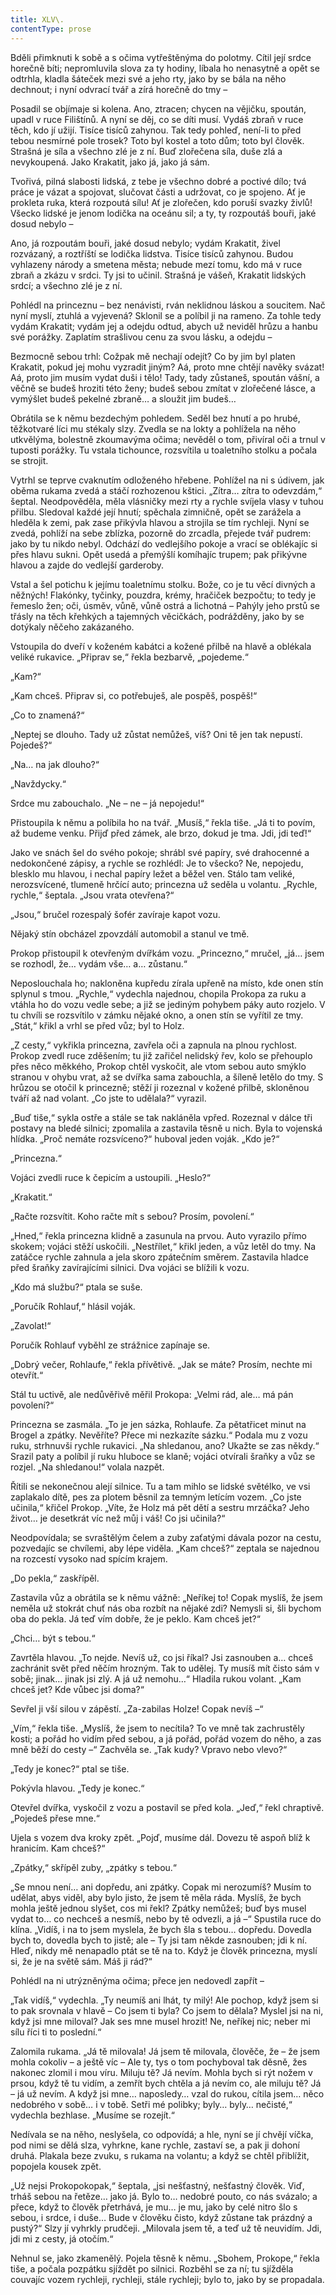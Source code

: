 ```yaml
---
title: XLV\.
contentType: prose
---
```


<section>

Bděli přimknuti k sobě a s očima vytřeštěnýma do polotmy. Cítil její srdce horečně bíti; nepromluvila slova za ty hodiny, líbala ho nenasytně a opět se odtrhla, kladla šáteček mezi své a jeho rty, jako by se bála na něho dechnout; i nyní odvrací tvář a zírá horečně do tmy –

Posadil se objímaje si kolena. Ano, ztracen; chycen na vějičku, spoután, upadl v ruce Filištínů. A nyní se děj, co se díti musí. Vydáš zbraň v ruce těch, kdo jí užijí. Tisíce tisíců zahynou. Tak tedy pohleď, není-li to před tebou nesmírné pole trosek? Toto byl kostel a toto dům; toto byl člověk. Strašná je síla a všechno zlé je z ní. Buď zlořečena síla, duše zlá a nevykoupená. Jako Krakatit, jako já, jako já sám.

Tvořivá, pilná slabosti lidská, z tebe je všechno dobré a poctivé dílo; tvá práce je vázat a spojovat, slučovat části a udržovat, co je spojeno. Ať je prokleta ruka, která rozpoutá sílu! Ať je zlořečen, kdo poruší svazky živlů! Všecko lidské je jenom lodička na oceánu sil; a ty, ty rozpoutáš bouři, jaké dosud nebylo –

Ano, já rozpoutám bouři, jaké dosud nebylo; vydám Krakatit, živel rozvázaný, a roztříští se lodička lidstva. Tisíce tisíců zahynou. Budou vyhlazeny národy a smetena města; nebude mezí tomu, kdo má v ruce zbraň a zkázu v srdci. Ty jsi to učinil. Strašná je vášeň, Krakatit lidských srdcí; a všechno zlé je z ní.

Pohlédl na princeznu – bez nenávisti, rván neklidnou láskou a soucitem. Nač nyní myslí, ztuhlá a vyjevená? Sklonil se a políbil ji na rameno. Za tohle tedy vydám Krakatit; vydám jej a odejdu odtud, abych už neviděl hrůzu a hanbu své porážky. Zaplatím strašlivou cenu za svou lásku, a odejdu –

Bezmocně sebou trhl: Cožpak mě nechají odejít? Co by jim byl platen Krakatit, pokud jej mohu vyzradit jiným? Aá, proto mne chtějí navěky svázat! Aá, proto jim musím vydat duši i tělo! Tady, tady zůstaneš, spoután vášní, a věčně se budeš hroziti této ženy; budeš sebou zmítat v zlořečené lásce, a vymýšlet budeš pekelné zbraně… a sloužit jim budeš…

Obrátila se k němu bezdechým pohledem. Seděl bez hnutí a po hrubé, těžkotvaré líci mu stékaly slzy. Zvedla se na lokty a pohlížela na něho utkvělýma, bolestně zkoumavýma očima; nevěděl o tom, přivíral oči a trnul v tuposti porážky. Tu vstala tichounce, rozsvítila u toaletního stolku a počala se strojit.

Vytrhl se teprve cvaknutím odloženého hřebene. Pohlížel na ni s údivem, jak oběma rukama zvedá a stáčí rozhozenou kštici. „Zítra… zítra to odevzdám,“ šeptal. Neodpověděla, měla vlásničky mezi rty a rychle svíjela vlasy v tuhou přilbu. Sledoval každé její hnutí; spěchala zimničně, opět se zarážela a hleděla k zemi, pak zase přikývla hlavou a strojila se tím rychleji. Nyní se zvedá, pohlíží na sebe zblízka, pozorně do zrcadla, přejede tvář pudrem: jako by tu nikdo nebyl. Odchází do vedlejšího pokoje a vrací se oblékajíc si přes hlavu sukni. Opět usedá a přemýšlí komíhajíc trupem; pak přikývne hlavou a zajde do vedlejší garderoby.

Vstal a šel potichu k jejímu toaletnímu stolku. Bože, co je tu věcí divných a něžných! Flakónky, tyčinky, pouzdra, krémy, hračiček bezpočtu; to tedy je řemeslo žen; oči, úsměv, vůně, vůně ostrá a lichotná – Pahýly jeho prstů se třásly na těch křehkých a tajemných věcičkách, podrážděny, jako by se dotýkaly něčeho zakázaného.

Vstoupila do dveří v koženém kabátci a kožené přilbě na hlavě a oblékala veliké rukavice. „Připrav se,“ řekla bezbarvě, „pojedeme.“

„Kam?“

„Kam chceš. Připrav si, co potřebuješ, ale pospěš, pospěš!“

„Co to znamená?“

„Neptej se dlouho. Tady už zůstat nemůžeš, víš? Oni tě jen tak nepustí. Pojedeš?“

„Na… na jak dlouho?“

„Navždycky.“

Srdce mu zabouchalo. „Ne – ne – já nepojedu!“

Přistoupila k němu a políbila ho na tvář. „Musíš,“ řekla tiše. „Já ti to povím, až budeme venku. Přijď před zámek, ale brzo, dokud je tma. Jdi, jdi teď!“

Jako ve snách šel do svého pokoje; shrábl své papíry, své drahocenné a nedokončené zápisy, a rychle se rozhlédl: Je to všecko? Ne, nepojedu, blesklo mu hlavou, i nechal papíry ležet a běžel ven. Stálo tam veliké, nerozsvícené, tlumeně hrčící auto; princezna už seděla u volantu. „Rychle, rychle,“ šeptala. „Jsou vrata otevřena?“

„Jsou,“ bručel rozespalý šofér zavíraje kapot vozu.

Nějaký stín obcházel zpovzdálí automobil a stanul ve tmě.

Prokop přistoupil k otevřeným dvířkám vozu. „Princezno,“ mručel, „já… jsem se rozhodl, že… vydám vše… a… zůstanu.“

Neposlouchala ho; nakloněna kupředu zírala upřeně na místo, kde onen stín splynul s tmou. „Rychle,“ vydechla najednou, chopila Prokopa za ruku a vtáhla ho do vozu vedle sebe; a již se jediným pohybem páky auto rozjelo. V tu chvíli se rozsvítilo v zámku nějaké okno, a onen stín se vyřítil ze tmy. „Stát,“ křikl a vrhl se před vůz; byl to Holz.

„Z cesty,“ vykřikla princezna, zavřela oči a zapnula na plnou rychlost. Prokop zvedl ruce zděšením; tu již zařičel nelidský řev, kolo se přehouplo přes něco měkkého, Prokop chtěl vyskočit, ale vtom sebou auto smýklo stranou v ohybu vrat, až se dvířka sama zabouchla, a šíleně letělo do tmy. S hrůzou se otočil k princezně; stěží ji rozeznal v kožené přilbě, skloněnou tváří až nad volant. „Co jste to udělala?“ vyrazil.

„Buď tiše,“ sykla ostře a stále se tak nakláněla vpřed. Rozeznal v dálce tři postavy na bledé silnici; zpomalila a zastavila těsně u nich. Byla to vojenská hlídka. „Proč nemáte rozsvíceno?“ huboval jeden voják. „Kdo je?“

„Princezna.“

Vojáci zvedli ruce k čepicím a ustoupili. „Heslo?“

„Krakatit.“

„Račte rozsvítit. Koho račte mít s sebou? Prosím, povolení.“

„Hned,“ řekla princezna klidně a zasunula na prvou. Auto vyrazilo přímo skokem; vojáci stěží uskočili. „Nestřílet,“ křikl jeden, a vůz letěl do tmy. Na zatáčce rychle zahnula a jela skoro zpátečním směrem. Zastavila hladce před šraňky zavírajícími silnici. Dva vojáci se blížili k vozu.

„Kdo má službu?“ ptala se suše.

„Poručík Rohlauf,“ hlásil voják.

„Zavolat!“

Poručík Rohlauf vyběhl ze strážnice zapínaje se.

„Dobrý večer, Rohlaufe,“ řekla přívětivě. „Jak se máte? Prosím, nechte mi otevřít.“

Stál tu uctivě, ale nedůvěřivě měřil Prokopa: „Velmi rád, ale… má pán povolení?“

Princezna se zasmála. „To je jen sázka, Rohlaufe. Za pětatřicet minut na Brogel a zpátky. Nevěříte? Přece mi nezkazíte sázku.“ Podala mu z vozu ruku, strhnuvši rychle rukavici. „Na shledanou, ano? Ukažte se zas někdy.“ Srazil paty a políbil jí ruku hluboce se klaně; vojáci otvírali šraňky a vůz se rozjel. „Na shledanou!“ volala nazpět.

Řítili se nekonečnou alejí silnice. Tu a tam mihlo se lidské světélko, ve vsi zaplakalo dítě, pes za plotem běsnil za temným letícím vozem. „Co jste učinila,“ křičel Prokop. „Víte, že Holz má pět dětí a sestru mrzáčka? Jeho život… je desetkrát víc než můj i váš! Co jsi učinila?“

Neodpovídala; se svraštělým čelem a zuby zaťatými dávala pozor na cestu, pozvedajíc se chvílemi, aby lépe viděla. „Kam chceš?“ zeptala se najednou na rozcestí vysoko nad spícím krajem.

„Do pekla,“ zaskřípěl.

Zastavila vůz a obrátila se k němu vážně: „Neříkej to! Copak myslíš, že jsem neměla už stokrát chuť nás oba rozbít na nějaké zdi? Nemysli si, šli bychom oba do pekla. Já teď vím dobře, že je peklo. Kam chceš jet?“

„Chci… být s tebou.“

Zavrtěla hlavou. „To nejde. Nevíš už, co jsi říkal? Jsi zasnouben a… chceš zachránit svět před něčím hrozným. Tak to udělej. Ty musíš mít čisto sám v sobě; jinak… jinak jsi zlý. A já už nemohu…“ Hladila rukou volant. „Kam chceš jet? Kde vůbec jsi doma?“

Sevřel ji vší silou v zápěstí. „Za-zabilas Holze! Copak nevíš –“

„Vím,“ řekla tiše. „Myslíš, že jsem to necítila? To ve mně tak zachrustěly kosti; a pořád ho vidím před sebou, a já pořád, pořád vozem do něho, a zas mně běží do cesty –“ Zachvěla se. „Tak kudy? Vpravo nebo vlevo?“

„Tedy je konec?“ ptal se tiše.

Pokývla hlavou. „Tedy je konec.“

Otevřel dvířka, vyskočil z vozu a postavil se před kola. „Jeď,“ řekl chraptivě. „Pojedeš přese mne.“

Ujela s vozem dva kroky zpět. „Pojď, musíme dál. Dovezu tě aspoň blíž k hranicím. Kam chceš?“

„Zpátky,“ skřípěl zuby, „zpátky s tebou.“

„Se mnou není… ani dopředu, ani zpátky. Copak mi nerozumíš? Musím to udělat, abys viděl, aby bylo jisto, že jsem tě měla ráda. Myslíš, že bych mohla ještě jednou slyšet, cos mi řekl? Zpátky nemůžeš; buď bys musel vydat to… co nechceš a nesmíš, nebo by tě odvezli, a já –“ Spustila ruce do klína. „Vidíš, i na to jsem myslela, že bych šla s tebou… dopředu. Dovedla bych to, dovedla bych to jistě; ale – Ty jsi tam někde zasnouben; jdi k ní. Hleď, nikdy mě nenapadlo ptát se tě na to. Když je člověk princezna, myslí si, že je na světě sám. Máš ji rád?“

Pohlédl na ni utrýzněnýma očima; přece jen nedovedl zapřít –

„Tak vidíš,“ vydechla. „Ty neumíš ani lhát, ty milý! Ale pochop, když jsem si to pak srovnala v hlavě – Co jsem ti byla? Co jsem to dělala? Myslel jsi na ni, když jsi mne miloval? Jak ses mne musel hrozit! Ne, neříkej nic; neber mi sílu říci ti to poslední.“

Zalomila rukama. „Já tě milovala! Já jsem tě milovala, člověče, že – že jsem mohla cokoliv – a ještě víc – Ale ty, tys o tom pochyboval tak děsně, žes nakonec zlomil i mou víru. Miluju tě? Já nevím. Mohla bych si rýt nožem v prsou, když tě tu vidím, a zemřít bych chtěla a já nevím co, ale miluju tě? Já – já už nevím. A když jsi mne… naposledy… vzal do rukou, cítila jsem… něco nedobrého v sobě… i v tobě. Setři mé polibky; byly… byly… nečisté,“ vydechla bezhlase. „Musíme se rozejít.“

Nedívala se na něho, neslyšela, co odpovídá; a hle, nyní se jí chvějí víčka, pod nimi se dělá slza, vyhrkne, kane rychle, zastaví se, a pak ji dohoní druhá. Plakala beze zvuku, s rukama na volantu; a když se chtěl přiblížit, popojela kousek zpět.

„Už nejsi Prokopokopak,“ šeptala, „jsi nešťastný, nešťastný člověk. Viď, trháš sebou na řetěze… jako já. Bylo to… nedobré pouto, co nás svázalo; a přece, když to člověk přetrhává, je mu… je mu, jako by celé nitro šlo s sebou, i srdce, i duše… Bude v člověku čisto, když zůstane tak prázdný a pustý?“ Slzy jí vyhrkly prudčeji. „Milovala jsem tě, a teď už tě neuvidím. Jdi, jdi mi z cesty, já otočím.“

Nehnul se, jako zkamenělý. Pojela těsně k němu. „Sbohem, Prokope,“ řekla tiše, a počala pozpátku sjíždět po silnici. Rozběhl se za ní; tu sjížděla couvajíc vozem rychleji, rychleji, stále rychleji; bylo to, jako by se propadala.

</section>

[^1]: Brizance (franc.) – tříštivost. _Pozn. red_.

[^2]: Ve velkém. _Pozn. red_.

[^3]: Kupředu! _Pozn. red_.

[^4]: Ulstr – těžký zimní kabát. _Pozn. red_.

[^5]: Frýzek – vlys. _Pozn. red_.

[^6]: Překlad O. Vaňorného (1921).

[^7]: Amence (lat.) – zmatenost. _Pozn. red_.

[^8]: Divinace (lat.) – tušení, předvídání. _Pozn. red_.

[^9]: Kybelé, podle řecké mytologie maloasijská „velká matka bohů“, matka veškerého života. _Pozn. red_.

[^10]: L. Buchner (1824–1899) – něm. lékař a filozof s radikálně materialistickými názory. _Pozn. red_.

[^11]: Bootes (lat.) – souhvězdí Pastýře. _Pozn. red_.

[^12]: Ženerózní /generózní (franc.) – šlechetný. _Pozn. red_.

[^13]: Očekávám tě, P. S. Pozor, K. dorazil z Hamburku… _Pozn. red_.

[^14]: Jinak na to K. přijde. _Pozn. red_.

[^15]: „Jednomu jest vznešenou, nebeskou bohyní, druhému vydatnou krávou, která mu dává mléko.“ Schillerův epigram, překlad O. Vaňorný. _Pozn. red_.

[^16]: Nauen – německé město, v němž byla r. 1906 založena nejstarší německá radiostanice. _Pozn. red._

[^17]: Makao /macao – karetní hra. _Pozn. red_.

[^18]: Aiás – hrdina Homérovy Iliady, nejvyšší a nejsilnější ze všech Achájců. _Pozn. red_.

[^19]: Laissez-passer (franc.) – propustka. _Pozn. red_.

[^20]: Chaise longue (franc.) – lehátko. _Pozn. red_.

[^21]: Želví polévka. _Pozn. red_.

[^22]: Bej / beg (tur.) – islámský panovník, později nižší hodnostář či úředník. _Pozn. red_.

[^23]: Galop (franc.) – klus. _Pozn. red_.

[^24]: Fraktura femoris (lat.) – zlomenina stehenní kosti. _Pozn. red_.

[^25]: Swedenborg, Imanuel (1688–1772) – švéd. přírodovědec, známý mj. svými teozofickými vizemi. _Pozn. red_.

[^26]: Cousine (franc.) – bratranec. _Pozn. red_.

[^27]: Můj strýc. _Pozn. red_.

[^28]: Velký umělec. _Pozn. red_.

[^29]: Učitel tance. _Pozn. red_.

[^30]: Elože (řec.) – chvalořeč, pochvala. _Pozn. red_.

[^31]: To je hloupé. _Pozn. red_.

[^32]: Kakemono (jap.) – svitkový závěsný obraz. _Pozn. red_.

[^33]: Konfinace – úřední příkaz k pobytu na určeném místě, omezení volného pohybu. _Pozn. red_.

[^34]: Inkulpace – obvinění. _Pozn. red_.

[^35]: Dernier cri (franc.) – dosl. poslední výkřik. _Pozn. red_.

[^36]: Komtur (franc.) – vyšší hodnostář rytířského řádu. _Pozn. red_.

[^37]: Dreadnought (angl.) – pův. název bitevní lodi (Ničeho se neboj), obecné označení pro takový typ lodí. _Pozn. red_.

[^38]: Velmi laskavý. _Pozn. red_.

[^39]: Bunčuk (tur.) – vojenský odznak (žerď s koňským ohonem). _Pozn. red_.

[^40]: Extra statum (lat.) – mimo stav, mimořádně. _Pozn. red_.

[^41]: Sapér (franc.) – ženista. _Pozn. red_.

[^42]: Peignoir (franc.) – župan. _Pozn. red_.

[^43]: Kontribuce – peněžní dávky vymáhané okupační mocí na obyvatelstvu obsazeného území. _Pozn. red_.

[^44]: Tastr (něm.) – tlačítko, vypínač. _Pozn. red_.

[^45]: Sláva vítězství! _Pozn. red_.

[^46]: Mitrajéza (z franc. mitrailleuse) – palná zbraň, předchůdce kulometu. _Pozn. red_.
